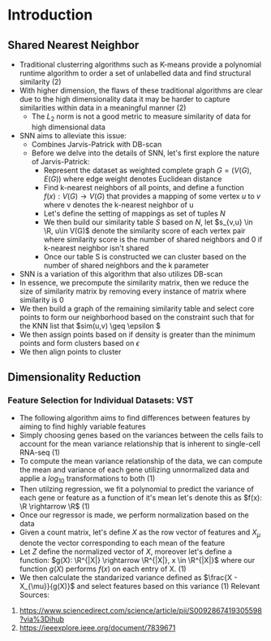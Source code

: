 # Introduction 
## Shared Nearest Neighbor
- Traditional clusterring algorithms such as K-means provide a polynomial runtime algorithm to order a set of unlabelled data and find structural similarity (2)
- With higher dimension, the flaws of these traditional algorithms are clear due to the high dimensionality data it may be harder to capture similarities within data in a meaningful manner (2)
  -  The $L_2$ norm is not a good metric to measure similarity of data for high dimensional data
- SNN aims to alleviate this issue:
  - Combines Jarvis-Patrick with DB-scan 
  - Before we delve into the details of SNN, let's first explore the nature of Jarvis-Patrick:
    - Represent the dataset as weighted complete graph $G = (V(G),E(G))$ where edge weight denotes Euclidean distance 
    - Find k-nearest neighbors of all points, and define a function $f(x): V(G) \rightarrow V(G)$ that provides a mapping of some vertex $u$ to $v$ where v denotes the k-nearest neighbor of u 
    - Let's define the setting of mappings as set of tuples $N$
    - We then build our similarity table $S$ based on $N$, let $s_{v,u} \in \R, u\in V(G)$ denote the similarity score of each vertex pair where similarity score is the number of shared neighbors and 0 if k-nearest neighbor isn't shared
    - Once our table S is constructed we can cluster based on the number of shared neighbors and the k parameter
- SNN is a variation of this algorithm that also utilizes DB-scan
- In essence, we precompute the similarity matrix, then we reduce the size of similarity matrix by removing every instance of matrix where similarity is 0
- We then build a graph of the remaining similarity table and select core points to form our neighborhood based on the constraint such that for the KNN list that $sim(u,v) \geq \epsilon $
- We then assign points based on if density is greater than the minimum points and form clusters based on $\epsilon$
- We then align points to cluster
## Dimensionality Reduction 
### Feature Selection for Individual Datasets: VST
- The following algorithm aims to find differences between features by aiming to find highly variable features
- Simply choosing genes based on the variances between the cells fails to account for the mean variance relationship that is inherent to single-cell RNA-seq (1)
- To compute the mean variance relationship of the data, we can compute the mean and variance of each gene utilizing unnormalized data and applie a $log_{10}$ transformations to both (1)
- Then utilzing regression, we fit a polynomial to predict the variance of each gene or feature as a function of it's mean let's denote this as $f(x): \R \rightarrow \R$ (1)
- Once our regressor is made, we perform normalization based on the data 
- Given a count matrix, let's define $X$ as the row vector of features and $X_{\mu}$ denote the vector corresponding to each mean of the feature
- Let $Z$ define the normalized vector of $X$, moreover let's define a function: $g(X): \R^{|X|} \rightarrow \R^{|X|}, x \in \R^{|X|}$  where our function $g(X)$ performs $f(x)$ on each entry of X. (1)
- We then calculate the standarized variance defined as $\frac{X - X_{\mu}}{g(X)}$ and select features based on this variance (1)
Relevant Sources:
1. https://www.sciencedirect.com/science/article/pii/S0092867419305598?via%3Dihub
2. https://ieeexplore.ieee.org/document/7839671
